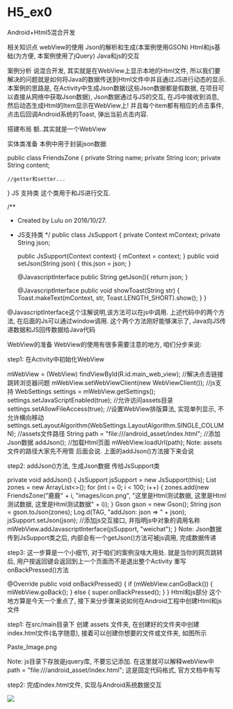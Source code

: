 # H5_ex0
Android+Html5混合开发

相关知识点
webView的使用
Json的解析和生成(本案例使用GSON)
Html和js基础(为方便, 本案例使用了jQuery)
Java和js的交互


案例分析
说混合开发, 其实就是在WebView上显示本地的Html文件, 所以我们要解决的问题就是如何将Java的数据传送到Html文件中并且通过JS进行动态的显示. 本案例的思路是, 在Activity中生成Json数据(这些Json数据都是假数据, 在项目可以直接从网络中获取Json数据), Json数据通过与JS的交互, 在JS中接收到消息, 然后动态生成Html的Item显示在WebView上! 并且每个item都有相应的点击事件, 点击后回调Android系统的Toast, 弹出当前点击内容.

搭建布局
额..其实就是一个WebView

<?xml version="1.0" encoding="utf-8"?>
<LinearLayout
    android:orientation="vertical"
    xmlns:android="http://schemas.android.com/apk/res/android"
    xmlns:tools="http://schemas.android.com/tools"
    android:id="@+id/activity_main"
    android:layout_width="match_parent"
    android:layout_height="match_parent"
    tools:context="com.lulu.weichatfriends.MainActivity">
    <WebView
        android:id="@+id/main_web_view"
        android:layout_width="match_parent"
        android:layout_height="match_parent"/>
</LinearLayout>

实体类准备
本例中用于封装json数据

public class FriendsZone {
    private String name;
    private String icon;
    private String content;

    //getter和setter...
}
JS 支持类
这个类用于和JS进行交互.

/**
 * Created by Lulu on 2016/10/27.
 * JS支持类
 */
public class JsSupport {
    private Context mContext;
    private String json;

    public JsSupport(Context context) {
        mContext = context;
    }
    public void setJson(String json) {
        this.json = json;
    }

    @JavascriptInterface
    public String getJson(){
        return json;
    }

    @JavascriptInterface
    public void showToast(String str) {
        Toast.makeText(mContext, str, Toast.LENGTH_SHORT).show();
    }
}

@JavascriptInterface这个注解说明,该方法可以在js中调用. 上述代码中的两个方法, 在后面的Js可以通过window调用. 这个两个方法刚好能够演示了, Java向JS传递数据和JS回传数据给Java代码

WebView的准备
WebView的使用有很多需要注意的地方, 咱们分步来说:

step1: 在Activity中初始化WebView

mWebView = (WebView) findViewById(R.id.main_web_view);
//解决点击链接跳转浏览器问题
mWebView.setWebViewClient(new WebViewClient());
//js支持
WebSettings settings = mWebView.getSettings();
settings.setJavaScriptEnabled(true);
//允许访问assets目录
settings.setAllowFileAccess(true);
//设置WebView排版算法, 实现单列显示, 不允许横向移动
settings.setLayoutAlgorithm(WebSettings.LayoutAlgorithm.SINGLE_COLUMN);
//assets文件路径
String path = "file:///android_asset/index.html";
//添加Json数据
addJson();
//加载Html页面
mWebView.loadUrl(path);
Note: assets文件的路径大家先不用管 后面会说. 上面的addJson()方法接下来会说

step2: addJson()方法, 生成Json数据 传给JsSupport类

private void addJson() {
    JsSupport jsSupport = new JsSupport(this);
    List<FriendsZone> zones = new ArrayList<>();
    for (int i = 0; i < 100; i++) {
        zones.add(new FriendsZone("鹿鹿" + i, "images/icon.png", "这里是Html测试数据, 这里是Html测试数据, 这里是Html测试数据" + i));
    }
    Gson gson = new Gson();
    String json = gson.toJson(zones);
    Log.d(TAG, "addJson: json => " + json);
    jsSupport.setJson(json);
    //添加js交互接口, 并指明js中对象的调用名称
    mWebView.addJavascriptInterface(jsSupport, "weichat");
}
Note: Json数据传到JsSupport类之后, 内部会有一个getJson()方法可被js调用, 完成数据传递

step3: 这一步算是一个小细节, 对于咱们的案例没啥大用处. 就是当你的网页跳转后, 用户按返回键会返回到上一个页面而不是退出整个Activity 重写onBackPressed()方法

@Override
public void onBackPressed() {
    if (mWebView.canGoBack()) {
        mWebView.goBack();
    } else {
        super.onBackPressed();
    }
}
Html和js部分
这个地方算是今天一个重点了, 接下来分步骤来说如何在Android工程中创建Html和js文件

step1: 在src/main目录下 创建 assets 文件夹, 在创建好的文件夹中创建index.html文件(名字随意), 接着可以创建你想要的文件或文件夹, 如图所示

Paste_Image.png

Note: js目录下存放是jquery库, 不要忘记添加. 在这里就可以解释webView中path = "file:///android_asset/index.html"; 这是固定代码格式, 官方文档中有写

step2: 完成index.html文件, 实现与Android系统数据交互

<img id="head_background" src="images/background.jpg" />
<script>
	var json = window.weichat.getJson();
	var infos = eval(json);
	for(var i = 0; i < infos.length; i++) {
		info = infos[i];
		var img = info.icon;
		var userName = info.name;
		var content = info.content;
		$("#head_background").after("<div ><div id='nav'><img src=" + img + " /></div><div id='info'><div id='userName'>" + userName + "</div><p id='content'>" + content + "</p></div></div>");
		$("#userName").click(
			function() {
				var str = $(this).text();
				window.weichat.showToast(str);
			}
		)
		$("#content").click(
			function() {
				var str = $(this).text();
				window.weichat.showToast(str);
			}
		)
	}
</script>
